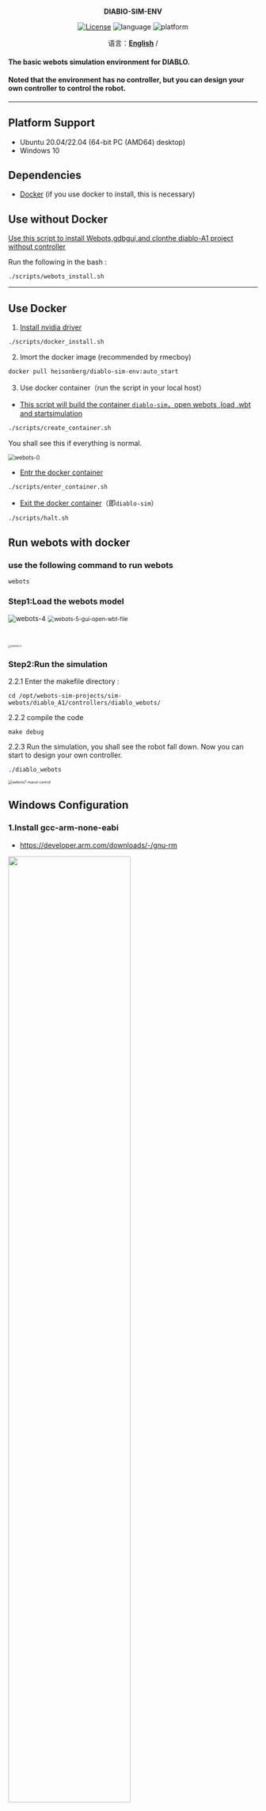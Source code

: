 <p align="center"><strong>DIABIO-SIM-ENV</strong></p>
<p align="center"><a href="https://github.com/Direcrt-Drive-Technology/diablo-sdk-v1/blob/master/LICENSE"><img alt="License" src="https://img.shields.io/badge/License-LGPL%202.1-orange"/></a>
<img alt="language" src="https://img.shields.io/badge/language-c++-red"/>
<img alt="platform" src="https://img.shields.io/badge/platform-Docker-2496ED?style=flat-square&logo=docker&logoColor=FFFFFF"/>
</p>


<p align="center">
    语言：<a href="README.en.md"><strong>English</strong></a> / 
</p>


#### The basic webots simulation environment for DIABLO. 

#### Noted that the environment has no controller, but you can design your own controller to control the robot. 

---
## Platform Support 

* Ubuntu 20.04/22.04 (64-bit PC (AMD64) desktop)
* Windows 10

## Dependencies 

- [Docker](https://docs.docker.com/engine/install/ubuntu/) (if you use docker to install, this is necessary)

## Use without Docker
[Use this script to install Webots,gdbgui,and clonthe diablo-A1 project without controller](scripts/webots_install.sh)

Run the following in the bash : 

```shell
./scripts/webots_install.sh
```

---

## Use Docker

1. [Install nvidia driver](scripts/docker_install.sh)

```bash
./scripts/docker_install.sh
```
2. Imort the docker image (recommended by rmecboy)
 ```bash
docker pull heisonberg/diablo-sim-env:auto_start
 ```

3. Use docker container（run the script in your local host）

- [This script will build the container `diablo-sim`，open webots ,load .wbt and startsimulation](scripts/create_container.sh)
```bash
./scripts/create_container.sh
```
You shall see this if everything is normal.

<img src="assets/webots-自动启动.png" alt="webots-0" style="zoom: 80%;" />

- [Entr the docker container](scripts/enter_container.sh)
```bash
./scripts/enter_container.sh
```
- [Exit the docker container](scripts/halt.sh)（即`diablo-sim`）
```bash
./scripts/halt.sh
```





## Run webots with docker

### use the following command to run webots
```shell
webots
```


### Step1:Load the webots model

<img src="assets/webots-4.jpg" alt="webots-4" style="zoom:95%;" />

<img src="assets/webots-5-gui-open-wbt-file.jpg" alt="webots-5-gui-open-wbt-file" style="zoom:80%;" />



​								

<img src="assets/webots-6.png" alt="webots-6" style="zoom: 33%;" />

### Step2:Run the simulation
2.2.1 Enter the makefile directory :  
```shell
cd /opt/webots-sim-projects/sim-webots/diablo_A1/controllers/diablo_webots/
```
2.2.2 compile the code
```shell
make debug
```
2.2.3 Run the simulation, you shall see the robot fall down. Now you can start to design your own controller.
```shell
./diablo_webots
```
<img src="assets/webots7-manul-control.jpg" alt="webots7-manul-control" style="zoom: 50%;" />


## Windows Configuration
### 1.Install gcc-arm-none-eabi
- https://developer.arm.com/downloads/-/gnu-rm

<img src="assets/gcc-arm-none-eabi.PNG" height="70%" width="70%" />

- Remeber to choose Add path to envieonment variable

<img src="assets/gcc-arm-none-eabi_install.PNG"   height="50%" width="50%"  />

### 2.Install minGW
- https://sourceforge.net/projects/mingw-w64/files/Toolchains%20targetting%20Win64/Personal%20Builds/mingw-builds/8.1.0/

<img src="assets/minGW.PNG" height="70%" width="70%" />

- unzip and open mingw64\bin，change mingw32-make.exe  to make.exe，then add the bin file to PATH.

### 3.Install Webots
- https://github.com/cyberbotics/webots/releases
，choose R2023a
- Add the following to PATH
Webots\lib\controller

<img src="assets/webots_path2.png" height="50%" width="50%" />

### 4.Install the following in VSCODE

<img src="assets/vscode2.png" height="50%" width="50%" />

#### 4.1 modify launch.json
- Open VSCODE in diablo-sim-env\diablo_A1\controllers，then modify launch.json

<img src="assets/vscode3.png" height="40%" width="40%" />

将launch.json内容替换为如下代码
```
{
    "version": "0.2.0",
    "configurations": [
      {
        "type": "cppdbg",
        "request": "launch",
        "name": "Webots",
        "program": "${workspaceFolder}/diablo_webots/diablo_webots.exe",
        "stopAtEntry": false,
        "cwd": "${workspaceFolder}",
        "args": [ ],
        "environment": [],
        "externalConsole": false
      }
    ]
  }
```
#### 4.2 Modify Makefile
- Open diablo_webots\Makefile

<img src="assets/vscode4.png" height="40%" width="40%" />

Change WEBOTS_HOME_PATH to your webots path

<img src="assets/vscode5.png" height="40%" width="40%" />

- then ```make``` your project to generate diablo_webots.exe
```
cd /d/study/liao/diablo-sim-env/diablo_A1/controllers/diablo_webots

make debug
```
